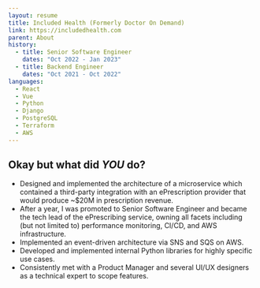 ```yaml
---
layout: resume
title: Included Health (Formerly Doctor On Demand)
link: https://includedhealth.com
parent: About
history:
  - title: Senior Software Engineer
    dates: "Oct 2022 - Jan 2023"
  - title: Backend Engineer
    dates: "Oct 2021 - Oct 2022"
languages:
  - React
  - Vue
  - Python
  - Django
  - PostgreSQL
  - Terraform
  - AWS
---
```


## Okay but what did ***YOU*** do?

- Designed and implemented the architecture of a microservice which contained a third-party integration with an ePrescription provider that would produce ~$20M in prescription revenue.
- After a year, I was promoted to Senior Software Engineer and became the tech lead of the ePrescribing service, owning all facets including (but not limited to) performance monitoring, CI/CD, and AWS infrastructure.
- Implemented an event-driven architecture via SNS and SQS on AWS.
- Developed and implemented internal Python libraries for highly specific use cases.
- Consistently met with a Product Manager and several UI/UX designers as a technical expert to scope features.